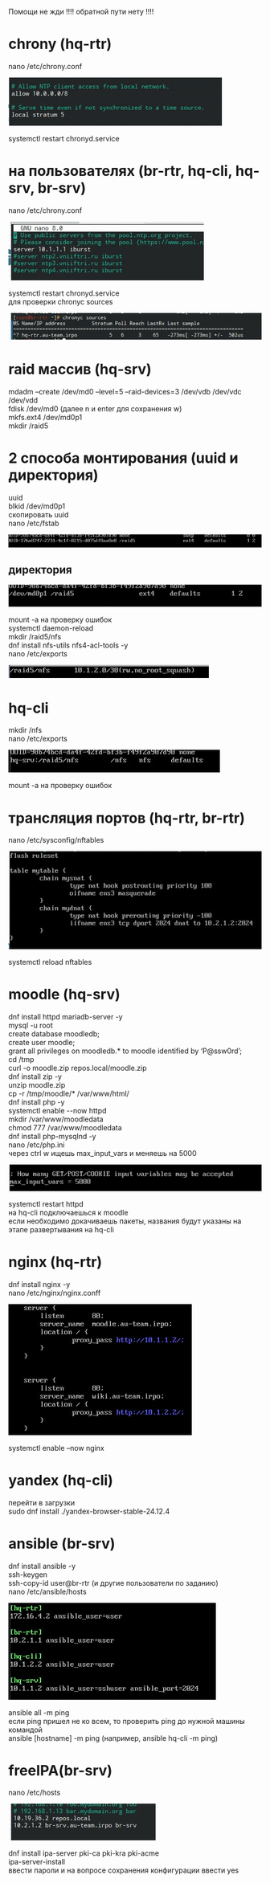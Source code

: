 Помощи не жди !!!! обратной пути нету !!!!

<h1>chrony (hq-rtr)</h1>

nano /etc/chrony.conf

![](/2_mod/1.jpg)

systemctl restart chronyd.service

<h1>на пользователях (br-rtr, hq-cli, hq-srv, br-srv) </h1>

nano /etc/chrony.conf

![](/2_mod/2.jpg)

systemctl restart chronyd.service <br>
для проверки chronyc sources

![](/2_mod/3.jpg)

<h1>raid массив (hq-srv)</h1>

mdadm –create /dev/md0 –level=5 –raid-devices=3 /dev/vdb  /dev/vdc /dev/vdd <br>
fdisk /dev/md0 (далее n и enter для сохранения w) <br>
mkfs.ext4 /dev/md0p1 <br>
mkdir /raid5

<h1>2 способа монтирования (uuid и директория)</h1>

uuid <br>
blkid /dev/md0p1 <br>
скопировать uuid <br>
nano /etc/fstab 

![](/2_mod/4.jpg)

<h2>директория</h2>

![](/2_mod/5.jpg)

mount -a на проверку ошибок <br>
systemctl daemon-reload <br>
mkdir /raid5/nfs <br>
dnf install nfs-utils nfs4-acl-tools -y <br>
nano /etc/exports

![](/2_mod/6.jpg)

<h1>hq-cli</h1>

mkdir /nfs <br>
nano /etc/exports

![](/2_mod/7.jpg)

mount -a на проверку ошибок

<h1>трансляция портов (hq-rtr, br-rtr)</h1>

nano /etc/sysconfig/nftables

![](/2_mod/8.jpg)

systemctl reload nftables

<h1>moodle (hq-srv)</h1>

dnf install httpd mariadb-server -y <br>
mysql -u root <br>
create database moodledb; <br>
create user moodle; <br>
grant all privileges on moodledb.* to moodle identified by ‘P@ssw0rd’; <br>
cd /tmp <br>
curl -o moodle.zip repos.local/moodle.zip <br>
dnf install zip -y <br>
unzip moodle.zip <br>
cp -r /tmp/moodle/* /var/www/html/ <br>
dnf install php -y <br>
systemctl enable --now httpd <br>
mkdir /var/www/moodledata <br>
chmod 777 /var/www/moodledata <br>
dnf install php-mysqlnd -y <br>
nano /etc/php.ini <br>
через ctrl w ищешь max_input_vars и меняешь на 5000  

![](/2_mod/9.jpg)

systemctl restart httpd <br>
на hq-cli подключаешься к moodle <br>
если необходимо докачиваешь пакеты, названия будут указаны на этапе развертывания на hq-cli

<h1>nginx (hq-rtr)</h1>

dnf install nginx -y  <br>
nano /etc/nginx/nginx.conff

![](/2_mod/10.jpg)

systemctl enable –now nginx

<h1>yandex (hq-cli)</h1>

перейти в загрузки <br>
sudo dnf install ./yandex-browser-stable-24.12.4

<h1>ansible (br-srv)</h1>

dnf install ansible -y <br>
ssh-keygen <br>
ssh-copy-id user@br-rtr (и другие пользователи по заданию) <br>
nano /etc/ansible/hosts

![](/2_mod/11.jpg)

ansible all -m ping <br>
если ping пришел не ко всем, то проверить ping до нужной машины командой <br>
ansible [hostname] -m ping (например, ansible hq-cli -m ping)

<h1>freeIPA(br-srv)</h1>

nano /etc/hosts

![](/2_mod/12.jpg)

dnf install ipa-server pki-ca pki-kra pki-acme <br>
ipa-server-install <br>
ввести пароли и на вопросе сохранения конфигурации ввести yes
